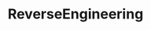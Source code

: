 ---
title: ReverseEngineering
crosslinks:
- Malware
- autotldr
- TOR
- delphi
- netsec
- thrashmetal
- programming
- livven
- REGames
- rust
- Serendipity
- REMath
- HowToHack
- HailCorporate
- shittyprogramming
- RFID
- funny
- ElectricalEngineering
- lowlevel
- Games
---